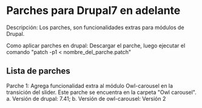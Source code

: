 Parches para Drupal7 en adelante
================================
Descripción: Los parches, son funcionalidades extras para módulos de Drupal.

Como aplicar parches en drupal: Descargar el parche, luego ejecutar el comando "patch -p1 < nombre_del_parche.patch"

Lista de parches
----------------

Parche 1: Agrega funcionalidad extra al módulo Owl-carousel en la transición del slider. Este parche se encuentra en la carpeta "Owl carousel".
	a.	Versión de drupal: 7.41;
	b.	Versión de owl-carousel: Versión 2
